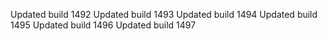 Updated build 1492
Updated build 1493
Updated build 1494
Updated build 1495
Updated build 1496
Updated build 1497
